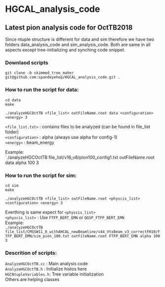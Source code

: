 # HGCAL_analysis_code

## Latest pion analysis code for OctTB2018


Since ntuple structure is different for data and sim therefore we have two folders data_analysis_code and sim_analysis_code. Both are same in all aspects except tree-initializing and synching code snippet.

### Downlaod scripts <br/>
`git clone -b skimmed_tree_maker git@github.com:spandeyehep/HGCAL_analysis_code.git .` <br/>

### How to run the script for data: <br/>

`cd data`<br/>
`make`<br/>

`./analyzeHGCOctTB <file_list> outFileName.root data <configuration> <energy> 3`<br/>


`<file_list.txt>` : contains files to be analyzed (can be found in file_list folder)<br/>
`<configuration>` : alpha (always use alpha for config-1)<br/>
`<energy>` : beam_energy<br/>


Example: <br/>
`./analyzeHGCOctTB file_list/v16_v8/pion100_config1.txt outFileName.root data alpha 100 3


### How to run the script for sim: <br/>
`cd sim`<br/>
`make`<br/>

`./analyzeHGCOctTB <file_list> outFileName.root <physcis_list> <configuration> <energy> 3`<br/>

Everthing is same expect for `<physcis_list>` <br/>
`<physcis_list>` : Use `FTFP_BERT_EMN` or `QGSP_FTFP_BERT_EMN` <br/>
Example: <br/>
`./analyzeHGCOctTB file_list/CMSSW11_0_withAHCAL_newBeamline/v44_VtxBeam_v3_correctFH10/FTFP_BERT_EMN/sim_pion_100.txt outFileName.root FTFP_BERT_EMN alpha 100 3`


### Descrition of scripts: <br/>
`AnalyzeHGCOctTB.cc` : Main analysis code <br/>
`AnalyzeHGCOctTB.h` : Initialize histos here <br/>
`HGCNtupleVariables.h`: Tree variable initialization <br/>
Others are helping classes

